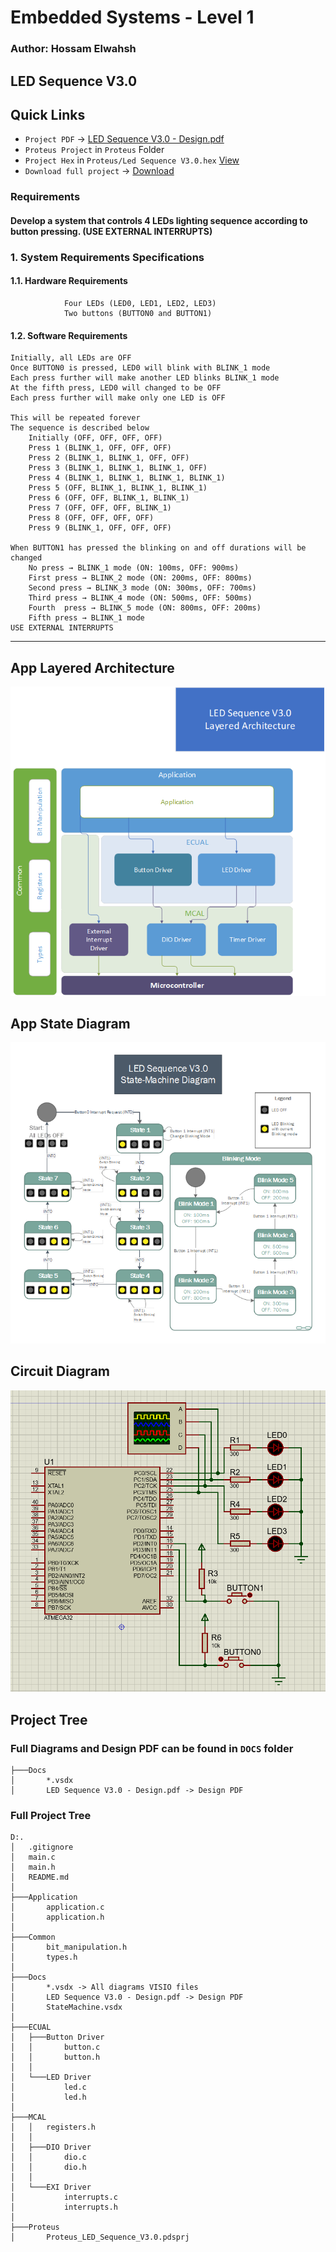# Embedded Systems - Level 1
### Author: Hossam Elwahsh
## LED Sequence V3.0

## Quick Links
- `Project PDF` -> [LED Sequence V3.0 - Design.pdf](Docs/LED%20Sequence%20V3.0%20-%20Design.pdf)
- `Proteus Project` in `Proteus` Folder
- `Project Hex` in `Proteus/Led Sequence V3.0.hex` [View](Proteus/Led%20Sequence%20V3.0.hex)
- `Download full project` -> [Download](https://download-directory.github.io/?url=https://github.com/HossamElwahsh/sprints-automotive/tree/main/Embedded_Systems_Level_1/4_S_ESL1_04%20-%20LED%20sequence%20V3.0)

### Requirements
#### Develop a system that controls 4 LEDs lighting sequence according to button pressing. (USE EXTERNAL INTERRUPTS)

### 1. System Requirements Specifications
#### 1.1. Hardware Requirements
                Four LEDs (LED0, LED1, LED2, LED3)
                Two buttons (BUTTON0 and BUTTON1)
#### 1.2. Software Requirements
    Initially, all LEDs are OFF
    Once BUTTON0 is pressed, LED0 will blink with BLINK_1 mode
    Each press further will make another LED blinks BLINK_1 mode
    At the fifth press, LED0 will changed to be OFF
    Each press further will make only one LED is OFF

    This will be repeated forever
    The sequence is described below 
        Initially (OFF, OFF, OFF, OFF)
        Press 1 (BLINK_1, OFF, OFF, OFF)
        Press 2 (BLINK_1, BLINK_1, OFF, OFF)
        Press 3 (BLINK_1, BLINK_1, BLINK_1, OFF)
        Press 4 (BLINK_1, BLINK_1, BLINK_1, BLINK_1)
        Press 5 (OFF, BLINK_1, BLINK_1, BLINK_1)
        Press 6 (OFF, OFF, BLINK_1, BLINK_1)
        Press 7 (OFF, OFF, OFF, BLINK_1)
        Press 8 (OFF, OFF, OFF, OFF)
        Press 9 (BLINK_1, OFF, OFF, OFF)

    When BUTTON1 has pressed the blinking on and off durations will be changed
        No press → BLINK_1 mode (ON: 100ms, OFF: 900ms)
        First press → BLINK_2 mode (ON: 200ms, OFF: 800ms)
        Second press → BLINK_3 mode (ON: 300ms, OFF: 700ms)
        Third press → BLINK_4 mode (ON: 500ms, OFF: 500ms)
        Fourth  press → BLINK_5 mode (ON: 800ms, OFF: 200ms)
        Fifth press → BLINK_1 mode
    USE EXTERNAL INTERRUPTS
---------

## App Layered Architecture
![Layered Architecture](Docs/Images/Layered_architecture.png)

## App State Diagram
![State Diagram](Docs/Images/Led_Sequence_V3.0_State_Diagram.png)

## Circuit Diagram
![Proteus Simulation](Docs/Images/proteus_sim.png)

## Project Tree

### Full Diagrams and Design PDF can be found in `DOCS` folder  
```
├───Docs
│       *.vsdx
│       LED Sequence V3.0 - Design.pdf -> Design PDF
```

### Full Project Tree

```
D:.
│   .gitignore
│   main.c
│   main.h
│   README.md
│       
├───Application
│       application.c
│       application.h
│
├───Common
│       bit_manipulation.h
│       types.h
│
├───Docs
│       *.vsdx -> All diagrams VISIO files
│       LED Sequence V3.0 - Design.pdf -> Design PDF
│       StateMachine.vsdx
│
├───ECUAL
│   ├───Button Driver
│   │       button.c
│   │       button.h
│   │
│   └───LED Driver
│           led.c
│           led.h
│
├───MCAL
│   │   registers.h
│   │
│   ├───DIO Driver
│   │       dio.c
│   │       dio.h
│   │
│   └───EXI Driver
│           interrupts.c
│           interrupts.h
│
├───Proteus
│       Proteus_LED_Sequence_V3.0.pdsprj
```